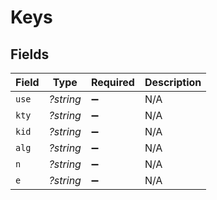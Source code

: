 # Keys


## Fields

| Field              | Type               | Required           | Description        |
| ------------------ | ------------------ | ------------------ | ------------------ |
| `use`              | *?string*          | :heavy_minus_sign: | N/A                |
| `kty`              | *?string*          | :heavy_minus_sign: | N/A                |
| `kid`              | *?string*          | :heavy_minus_sign: | N/A                |
| `alg`              | *?string*          | :heavy_minus_sign: | N/A                |
| `n`                | *?string*          | :heavy_minus_sign: | N/A                |
| `e`                | *?string*          | :heavy_minus_sign: | N/A                |
